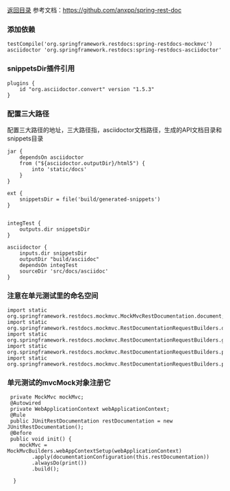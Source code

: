 [返回目录](../README.md)
参考文档：https://github.com/anxpp/spring-rest-doc
### 添加依赖
```$xslt
testCompile('org.springframework.restdocs:spring-restdocs-mockmvc')
asciidoctor 'org.springframework.restdocs:spring-restdocs-asciidoctor'
```

### snippetsDir插件引用
```$xslt
plugins {
    id "org.asciidoctor.convert" version "1.5.3"
}
```

### 配置三大路径
配置三大路径的地址，三大路径指，asciidoctor文档路径，生成的API文档目录和snippets目录
```$xslt
jar {
    dependsOn asciidoctor
    from ("${asciidoctor.outputDir}/html5") {
        into 'static/docs'
    }
}

ext {
    snippetsDir = file('build/generated-snippets')
}


integTest {
    outputs.dir snippetsDir
}

asciidoctor {
    inputs.dir snippetsDir
    outputDir "build/asciidoc"
    dependsOn integTest
    sourceDir 'src/docs/asciidoc'
}
```
### 注意在单元测试里的命名空间
```$xslt
import static org.springframework.restdocs.mockmvc.MockMvcRestDocumentation.document;
import static org.springframework.restdocs.mockmvc.RestDocumentationRequestBuilders.delete;
import static org.springframework.restdocs.mockmvc.RestDocumentationRequestBuilders.get;
import static org.springframework.restdocs.mockmvc.RestDocumentationRequestBuilders.post;
import static org.springframework.restdocs.mockmvc.RestDocumentationRequestBuilders.put;
```
### 单元测试的mvcMock对象注册它
```$xslt
 private MockMvc mockMvc;
 @Autowired
 private WebApplicationContext webApplicationContext; 
 @Rule
 public JUnitRestDocumentation restDocumentation = new JUnitRestDocumentation();
 @Before
 public void init() {
    mockMvc = MockMvcBuilders.webAppContextSetup(webApplicationContext)
        .apply(documentationConfiguration(this.restDocumentation))
        .alwaysDo(print())
        .build();

  }
```